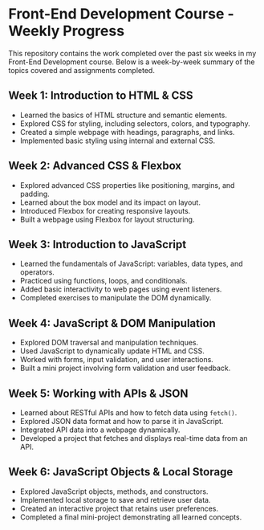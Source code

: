 # Front-End Development Course - Weekly Progress

This repository contains the work completed over the past six weeks in my Front-End Development course. Below is a week-by-week summary of the topics covered and assignments completed.

## Week 1: Introduction to HTML & CSS
- Learned the basics of HTML structure and semantic elements.
- Explored CSS for styling, including selectors, colors, and typography.
- Created a simple webpage with headings, paragraphs, and links.
- Implemented basic styling using internal and external CSS.

## Week 2: Advanced CSS & Flexbox
- Explored advanced CSS properties like positioning, margins, and padding.
- Learned about the box model and its impact on layout.
- Introduced Flexbox for creating responsive layouts.
- Built a webpage using Flexbox for layout structuring.

## Week 3: Introduction to JavaScript
- Learned the fundamentals of JavaScript: variables, data types, and operators.
- Practiced using functions, loops, and conditionals.
- Added basic interactivity to web pages using event listeners.
- Completed exercises to manipulate the DOM dynamically.

## Week 4: JavaScript & DOM Manipulation
- Explored DOM traversal and manipulation techniques.
- Used JavaScript to dynamically update HTML and CSS.
- Worked with forms, input validation, and user interactions.
- Built a mini project involving form validation and user feedback.

## Week 5: Working with APIs & JSON
- Learned about RESTful APIs and how to fetch data using `fetch()`.
- Explored JSON data format and how to parse it in JavaScript.
- Integrated API data into a webpage dynamically.
- Developed a project that fetches and displays real-time data from an API.

## Week 6: JavaScript Objects & Local Storage
- Explored JavaScript objects, methods, and constructors.
- Implemented local storage to save and retrieve user data.
- Created an interactive project that retains user preferences.
- Completed a final mini-project demonstrating all learned concepts.

